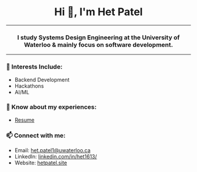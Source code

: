 <h1 align="center">Hi 👋, I'm Het Patel</h1>
<hr>
<h3 align="center">I study Systems Design Engineering at the University of Waterloo & mainly focus on software development.</h3>
<hr>

<h3>💖 Interests Include:</h3>
<ul>
  <li>Backend Development</li>
  <li>Hackathons</li>
  <li>AI/ML</li>
</ul>
  
<h3>📄 Know about my experiences:</h3>
<ul>
  <li><a href='https://www.hetpatel.site/Het-Patel-Resume.pdf' target='_blank'>Resume</a></li>
</ul>

<h3>📫 Connect with me:</h3>
<ul>
  <li>Email: <a href="mailto:het.patel1@uwaterloo.ca" target="_blank" >het.patel1@uwaterloo.ca</a></li>
  <li>LinkedIn: <a href="https://www.linkedin.com/in/het1613/" target="_blank">linkedin.com/in/het1613/</a></li>
  <li>Website: <a href="https://www.hetpatel.site" target="_blank">hetpatel.site</a></li>
</ul>
